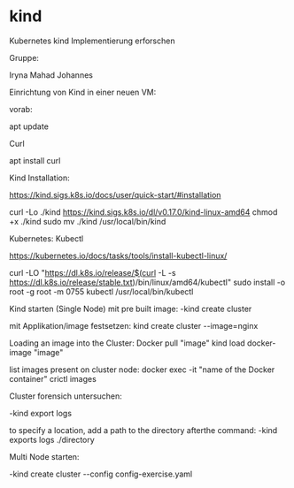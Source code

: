 # kind
Kubernetes kind Implementierung erforschen

Gruppe:

Iryna
Mahad
Johannes

Einrichtung von Kind in einer neuen VM:

vorab:

apt update

Curl

apt install curl

Kind Installation:

https://kind.sigs.k8s.io/docs/user/quick-start/#installation

curl -Lo ./kind https://kind.sigs.k8s.io/dl/v0.17.0/kind-linux-amd64
chmod +x ./kind
sudo mv ./kind /usr/local/bin/kind

Kubernetes: Kubectl

https://kubernetes.io/docs/tasks/tools/install-kubectl-linux/

curl -LO "https://dl.k8s.io/release/$(curl -L -s https://dl.k8s.io/release/stable.txt)/bin/linux/amd64/kubectl"
sudo install -o root -g root -m 0755 kubectl /usr/local/bin/kubectl

Kind starten (Single Node) mit pre built image:
-kind create cluster


mit Applikation/image festsetzen:
kind create cluster --image=nginx

Loading an image into the Cluster:
Docker pull "image"
kind load docker-image "image"



list images present on cluster node:
docker exec -it "name of the Docker container" crictl images

Cluster forensich untersuchen:

-kind export logs 

to specify a location, add a path to the directory afterthe command:
-kind exports logs ./directory


Multi Node starten:

-kind create cluster --config config-exercise.yaml


